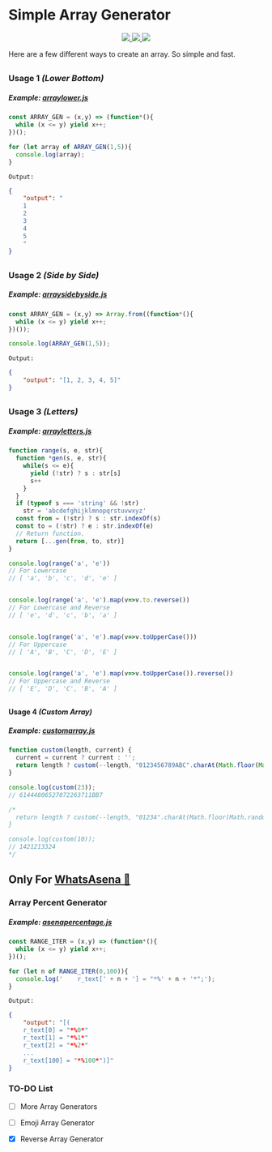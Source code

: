 # Simple Array Generator
<p align="center">
  <a href="https://github.com/phaticusthiccy">
    <img src="https://img.shields.io/badge/Powered%20by-Xenon-red?style=plastic&logo=appveyor">
    
  </a>
  <a href="https://www.npmjs.com/package/simple-array-generator">
    <img src="https://img.shields.io/npm/v/simple-array-generator?style=plastic&logo=appveyor">
    
  </a>
  <a href="https://t.me/phaticusthiccy">
    <img src="https://img.shields.io/badge/Contact-Me-patriot?style=plastic&logo=appveyor">
  </a>
</p>

Here are a few different ways to create an array. So simple and fast.

##

### Usage 1 *(Lower Bottom)*
##### Example: [arraylower.js](https://github.com/phaticusthiccy/simple-array-generator/blob/gh-pages/examples/arraylower.js)

```js
const ARRAY_GEN = (x,y) => (function*(){
  while (x <= y) yield x++;
})();

for (let array of ARRAY_GEN(1,5)){
  console.log(array);
}
```
`Output:`

```json
{
    "output": "
    1
    2
    3
    4
    5
    "
}
```
##

### Usage 2 *(Side by Side)*
##### Example: [arraysidebyside.js](https://github.com/phaticusthiccy/simple-array-generator/blob/gh-pages/examples/arraysidebyside.js)

```js
const ARRAY_GEN = (x,y) => Array.from((function*(){
  while (x <= y) yield x++;
})());

console.log(ARRAY_GEN(1,5));
```
`Output:`

```json
{
    "output": "[1, 2, 3, 4, 5]"
}
```
##

### Usage 3 *(Letters)*
##### Example: [arrayletters.js](https://github.com/phaticusthiccy/simple-array-generator/blob/gh-pages/examples/arrayletters.js)

```js
function range(s, e, str){
  function *gen(s, e, str){
    while(s <= e){
      yield (!str) ? s : str[s]
      s++
    }
  }
  if (typeof s === 'string' && !str)
    str = 'abcdefghijklmnopqrstuvwxyz'
  const from = (!str) ? s : str.indexOf(s)
  const to = (!str) ? e : str.indexOf(e)
  // Return function.
  return [...gen(from, to, str)]
}

console.log(range('a', 'e'))
// For Lowercase
// [ 'a', 'b', 'c', 'd', 'e' ]


console.log(range('a', 'e').map(v=>v.to.reverse())
// For Lowercase and Reverse
// [ 'e', 'd', 'c', 'b', 'a' ]


console.log(range('a', 'e').map(v=>v.toUpperCase()))
// For Uppercase
// [ 'A', 'B', 'C', 'D', 'E' ]


console.log(range('a', 'e').map(v=>v.toUpperCase()).reverse())
// For Uppercase and Reverse
// [ 'E', 'D', 'C', 'B', 'A' ]
```
##

#### Usage 4 *(Custom Array)*
##### Example: [customarray.js](https://github.com/phaticusthiccy/simple-array-generator/blob/gh-pages/examples/arrayletters.js)

```js
function custom(length, current) {
  current = current ? current : '';
  return length ? custom(--length, "0123456789ABC".charAt(Math.floor(Math.random() * 12)) + current) : current;
}

console.log(custom(23));
// 61444806527072263711BB7

/*
  return length ? custom(--length, "01234".charAt(Math.floor(Math.random() * 5)) + current) : current;
}

console.log(custom(10));
// 1421213324
*/
```

##

## Only For [WhatsAsena 🐺](https://github.com/phaticusthiccy/WhatsAsenaDuplicated)
### Array Percent Generator
##### Example: [asenapercentage.js](https://github.com/phaticusthiccy/simple-array-generator/blob/gh-pages/examples/asenapercentage.js)

```js
const RANGE_ITER = (x,y) => (function*(){
  while (x <= y) yield x++;
})();

for (let n of RANGE_ITER(0,100)){
  console.log('    r_text[' + n + '] = "*%' + n + '*";');
}
```
`Output:`

```json
{
    "output": "[(
    r_text[0] = "*%0*"
    r_text[1] = "*%1*"
    r_text[2] = "*%2*"
    ...
    r_text[100] = "*%100*")]"
}
```

### TO-DO List

- [ ] More Array Generators
- [ ] Emoji Array Generator
- [x] Reverse Array Generator



